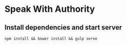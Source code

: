 # Speak With Authority

## Install dependencies and start server

```npm install && bower install && gulp serve```
